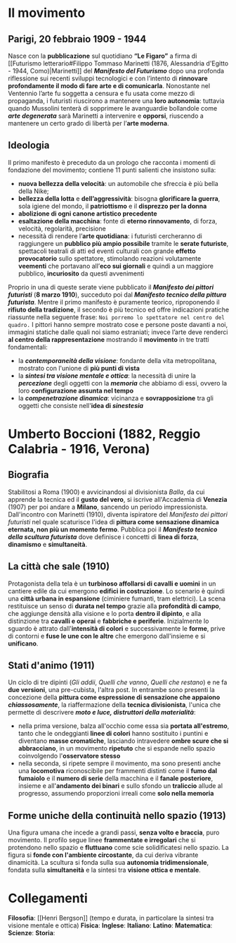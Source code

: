 # Il movimento
## Parigi, 20 febbraio 1909 - 1944
Nasce con la **pubblicazione** sul quotidiano **“Le Figaro”** a firma di [[Futurismo letterario#Filippo Tommaso Marinetti (1876, Alessandria d'Egitto - 1944, Como)|Marinetti]] del ***Manifesto del Futurismo*** dopo una profonda riflessione sui recenti sviluppi tecnologici e con l’intento di **rinnovare profondamente il modo di fare arte e di comunicarla**. Nonostante nel Ventennio l’arte fu soggetta a censura e fu usata come mezzo di propaganda, i futuristi riuscirono a mantenere una **loro autonomia**: tuttavia quando Mussolini tenterà di sopprimere le avanguardie bollandole come ***arte degenerata*** sarà Marinetti a intervenire e **opporsi**, riuscendo a mantenere un certo grado di libertà per l’**arte moderna**.
## Ideologia
Il primo manifesto è preceduto da un prologo che racconta i momenti di fondazione del movimento; contiene 11 punti salienti che insistono sulla:
- **nuova bellezza della velocità**: un automobile che sfreccia è più bella della Nike;
- **bellezza della lotta** e **dell’aggressività**: bisogna **glorificare la guerra**, sola igiene del mondo, il **patriottismo** e il **disprezzo per la donna**
- **abolizione di ogni canone artistico precedente**
- **esaltazione della macchina**: fonte di **eterno rinnovamento**, di forza, velocità, regolarità, precisione
- necessità di rendere l’**arte quotidiana**: i futuristi cercheranno di raggiungere un **pubblico più ampio possibile** tramite le **serate futuriste**, spettacoli teatrali di atti ed eventi culturali con grande **effetto provocatorio** sullo spettatore, stimolando reazioni volutamente **veementi** che portavano all’**eco sui giornali** e quindi a un maggiore pubblico, **incuriosito** da questi avvenimenti

Proprio in una di queste serate viene pubblicato il ***Manifesto dei pittori futuristi*** (**8 marzo 1910**), succeduto poi dal ***Manifesto tecnico della pittura futurista***. Mentre il primo manifesto è puramente teorico, riproponendo il **rifiuto della tradizione**, il secondo è più tecnico ed offre indicazioni pratiche riassunte nella seguente frase: `Noi porremo lo spettatore nel centro del quadro.`
I pittori hanno sempre mostrato cose e persone poste davanti a noi, immagini statiche dalle quali noi siamo estraniati; invece l’arte deve renderci **al centro della rappresentazione** mostrando il **movimento** in tre tratti fondamentali:
- la ***contemporaneità della visione***: fondante della vita metropolitana, mostrato con l'unione di **più punti di vista**
- la ***sintesi tra visione mentale e ottica***: la necessità di unire la ***percezione*** degli oggetti con la ***memoria*** che abbiamo di essi, ovvero la loro **configurazione assunta nel tempo**
- la ***compenetrazione dinamica***: vicinanza e **sovrapposizione** tra gli oggetti che consiste nell'**idea di *sinestesia***
# Umberto Boccioni (1882, Reggio Calabria - 1916, Verona)
## Biografia
Stabilitosi a Roma (1900) e avvicinandosi al divisionista *Balla*, da cui apprende la tecnica ed il **gusto del vero**, si iscrive all'Accademia di **Venezia** (1907) per poi andare a **Milano**, sancendo un periodo impressionista. Dall'incontro con Marinetti (1910), diventa ispiratore del *Manifesto dei pittori futuristi* nel quale scaturisce l'idea di **pittura come sensazione dinamica eternata, non più un momento fermo**. Pubblica poi il ***Manifesto tecnico della scultura futurista*** dove definisce i concetti di **linea di forza**, **dinamismo** e **simultaneità**.
## La città che sale (1910)
Protagonista della tela è un **turbinoso affollarsi di cavalli e uomini** in un cantiere edile da cui emergono **edifici in costruzione**. Lo scenario è quindi una **città urbana in espansione** (ciminiere fumanti, tram elettrici). La scena restituisce un senso di **durata nel tempo** grazie alla **profondità di campo**, che aggiunge densità alla visione e lo porta **dentro il dipinto**, e alla distinzione tra **cavalli e operai** e **fabbriche e periferie**. Inizialmente lo sguardo è attrato dall'**intensità di colori** e successivamente le **forme**, prive di contorni e **fuse le une con le altre** che emergono dall'insieme e si **unificano**.
## Stati d'animo (1911)
Un ciclo di tre dipinti (*Gli addii*, *Quelli che vanno*, *Quelli che restano*) e ne fa **due versioni**, una pre-cubista, l'altra post. In entrambe sono presenti la concezione della **pittura come espressione di sensazione che appaiono *chiassosamente***, la riaffermazione della **tecnica divisionista**, l'unica che permette di descrivere ***moto e luce, distruttori della materialità***:
- nella prima versione, balza all'occhio come essa sia **portata all'estremo**, tanto che le ondeggianti **linee di colori** hanno sostituito i puntini e diventano **masse cromatiche**, lasciando intravedere **ombre scure che si abbracciano**, in un movimento **ripetuto** che si espande nello spazio coinvolgendo l'**osservatore stesso**
- nella seconda, si ripete sempre il movimento, ma sono presenti anche una **locomotiva** riconoscibile per frammenti distinti come il **fumo dal fumaiolo** e il **numero di serie** della macchina e il **fanale posteriore**, insieme e all'**andamento dei binari** e sullo sfondo un **traliccio** allude al progresso, assumendo proporzioni irreali come **solo nella memoria**
## Forme uniche della continuità nello spazio (1913)
Una figura umana che incede a grandi passi, **senza volto e braccia**, puro movimento. Il profilo segue linee **frammentate e irregolari** che si protendono nello spazio e **fluttuano** come scie solidificatesi nello spazio. La figura si **fonde con l'ambiente circostante**, da cui deriva vibrante dinamicità. La scultura si fonda sulla sua **autonomia tridimensionale**, fondata sulla **simultaneità** e la sintesi tra **visione ottica e mentale**.
# Collegamenti
**Filosofia**: [[Henri Bergson]] (tempo e durata, in particolare la sintesi tra visione mentale e ottica)
**Fisica**:
**Inglese**:
**Italiano**:
**Latino**:
**Matematica**:
**Scienze**:
**Storia**:
